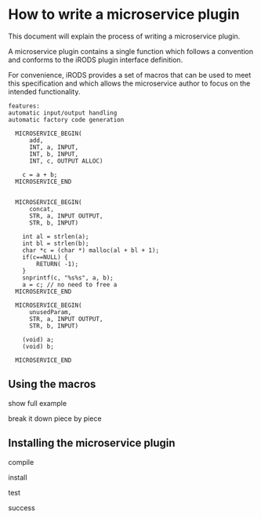# How to write a microservice plugin

This document will explain the process of writing a microservice plugin.

A microservice plugin contains a single function which follows a convention and conforms to the iRODS plugin interface definition.

For convenience, iRODS provides a set of macros that can be used to meet this specification and which allows the microservice author to focus on the intended functionality.

```
features:
automatic input/output handling
automatic factory code generation

  MICROSERVICE_BEGIN(
      add,
      INT, a, INPUT,
      INT, b, INPUT,
      INT, c, OUTPUT ALLOC)

    c = a + b;
  MICROSERVICE_END


  MICROSERVICE_BEGIN(
      concat,
      STR, a, INPUT OUTPUT,
      STR, b, INPUT)

    int al = strlen(a);
    int bl = strlen(b);
    char *c = (char *) malloc(al + bl + 1);
    if(c==NULL) {
        RETURN( -1);
    }
    snprintf(c, "%s%s", a, b);
    a = c; // no need to free a
  MICROSERVICE_END

  MICROSERVICE_BEGIN(
      unusedParam,
      STR, a, INPUT OUTPUT,
      STR, b, INPUT)

    (void) a;
    (void) b;

  MICROSERVICE_END
```

## Using the macros

show full example

break it down piece by piece

## Installing the microservice plugin

compile

install

test

success

